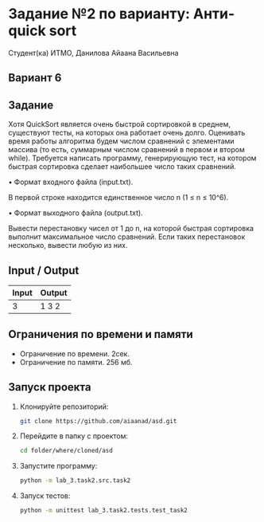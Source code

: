 # Задание №2 по варианту:  Анти-quick sort
Студент(ка) ИТМО, Данилова Айаана Васильевна

## Вариант 6

## Задание 
Хотя QuickSort является очень быстрой сортировкой в среднем, существуют тесты, на которых она работает очень долго. Оценивать время работы алгоритма
будем числом сравнений с элементами массива (то есть, суммарным числом сравнений в первом и втором while). Требуется написать программу, генерирующую
тест, на котором быстрая сортировка сделает наибольшее число таких сравнений.

• Формат входного файла (input.txt). 

В первой строке находится единственное число n (1 ≤ n ≤ 10^6).

• Формат выходного файла (output.txt). 

Вывести перестановку чисел от 1 до n, на которой быстрая сортировка выполнит максимальное число сравнений.
Если таких перестановок несколько, вывести любую из них.

## Input / Output 

| Input | Output |
|-------|--------|
| 3     | 1 3 2  |

## Ограничения по времени и памяти

- Ограничение по времени. 2сек.
- Ограничение по памяти. 256 мб.


## Запуск проекта
1. Клонируйте репозиторий:
   ```bash
   git clone https://github.com/aiaanad/asd.git
   ```
2. Перейдите в папку с проектом:
   ```bash
   cd folder/where/cloned/asd
   ```
3. Запустите программу:
   ```bash
   python -m lab_3.task2.src.task2
   ```

4. Запуск тестов:
   ```bash
   python -m unittest lab_3.task2.tests.test_task2
   ```

